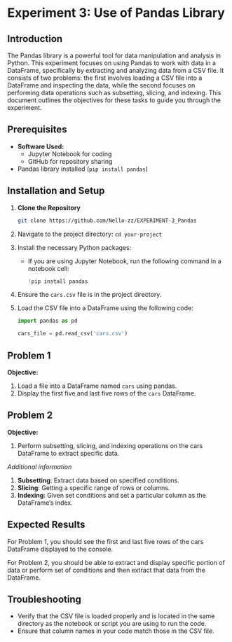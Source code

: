# Experiment 3: Use of Pandas Library

## Introduction

The Pandas library is a powerful tool for data manipulation and analysis in Python. This experiment focuses on using Pandas to work with data in a DataFrame, specifically by extracting and analyzing data from a CSV file. It consists of two problems: the first involves loading a CSV file into a DataFrame and inspecting the data, while the second focuses on performing data operations such as subsetting, slicing, and indexing. This document outlines the objectives for these tasks to guide you through the experiment.

## Prerequisites

- **Software Used:**
  - Jupyter Notebook for coding
  - GitHub for repository sharing
- Pandas library installed (`pip install pandas`)

## Installation and Setup

1. **Clone the Repository**
   ```sh
   git clone https://github.com/Nello-zz/EXPERIMENT-3_Pandas
2. Navigate to the project directory: `cd your-project`
3. Install the necessary Python packages:
   - If you are using Jupyter Notebook, run the following command in a notebook cell:
     ```python
     !pip install pandas
     ```

4. Ensure the `cars.csv` file is in the project directory.

5. Load the CSV file into a DataFrame using the following code:
   ```python
   import pandas as pd

   cars_file = pd.read_csv('cars.csv')

## Problem 1

**Objective:**

1. Load a file into a DataFrame named `cars` using pandas.
2. Display the first five and last five rows of the `cars` DataFrame.

## Problem 2

**Objective:**

1. Perform subsetting, slicing, and indexing operations on the cars DataFrame to extract specific data.

*Additional information*

1. **Subsetting**: Extract data based on specified conditions.
2. **Slicing**: Getting a specific range of rows or columns.
3. **Indexing**: Given set conditions and set a particular column as the DataFrame’s index.

## Expected Results
For Problem 1, you should see the first and last five rows of the cars DataFrame displayed to the console.

For Problem 2, you should be able to extract and display specific portion of data or perform set of conditions and then extract that data from the DataFrame.

## Troubleshooting

- Verify that the CSV file is loaded properly and is located in the same directory as the notebook or script you are using to run the code.
- Ensure that column names in your code match those in the CSV file.

